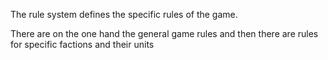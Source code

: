 The rule system defines the specific rules of the game.

There are on the one hand the general game rules and then there are rules for specific factions and their units